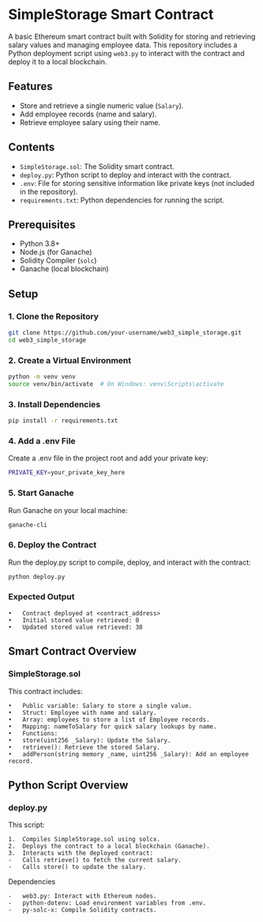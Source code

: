 # SimpleStorage Smart Contract

A basic Ethereum smart contract built with Solidity for storing and retrieving salary values and managing employee data. This repository includes a Python deployment script using `web3.py` to interact with the contract and deploy it to a local blockchain.

## Features
- Store and retrieve a single numeric value (`Salary`).
- Add employee records (name and salary).
- Retrieve employee salary using their name.

## Contents
- `SimpleStorage.sol`: The Solidity smart contract.
- `deploy.py`: Python script to deploy and interact with the contract.
- `.env`: File for storing sensitive information like private keys (not included in the repository).
- `requirements.txt`: Python dependencies for running the script.

## Prerequisites
- Python 3.8+
- Node.js (for Ganache)
- Solidity Compiler (`solc`)
- Ganache (local blockchain)

## Setup

### 1. Clone the Repository
```bash
git clone https://github.com/your-username/web3_simple_storage.git
cd web3_simple_storage
```
### 2. Create a Virtual Environment
```bash
python -m venv venv
source venv/bin/activate  # On Windows: venv\Scripts\activate
```
### 3. Install Dependencies
```bash
pip install -r requirements.txt
```
### 4. Add a .env File

Create a .env file in the project root and add your private key:
```bash
PRIVATE_KEY=your_private_key_here
```
### 5. Start Ganache

Run Ganache on your local machine:
```bash
ganache-cli
```
### 6. Deploy the Contract

Run the deploy.py script to compile, deploy, and interact with the contract:
```bash
python deploy.py
```

### Expected Output
	•	Contract deployed at <contract_address>
	•	Initial stored value retrieved: 0
	•	Updated stored value retrieved: 38

## Smart Contract Overview

### SimpleStorage.sol

This contract includes:

	•	Public variable: Salary to store a single value.
	•	Struct: Employee with name and salary.
	•	Array: employees to store a list of Employee records.
	•	Mapping: nameToSalary for quick salary lookups by name.
	•	Functions:
	•	store(uint256 _Salary): Update the Salary.
	•	retrieve(): Retrieve the stored Salary.
	•	addPerson(string memory _name, uint256 _Salary): Add an employee record.

## Python Script Overview

### deploy.py

This script:

	1.	Compiles SimpleStorage.sol using solcx.
	2.	Deploys the contract to a local blockchain (Ganache).
	3.	Interacts with the deployed contract:
	-	Calls retrieve() to fetch the current salary.
	-	Calls store() to update the salary.

Dependencies

	-	web3.py: Interact with Ethereum nodes.
	-	python-dotenv: Load environment variables from .env.
	-	py-solc-x: Compile Solidity contracts.

